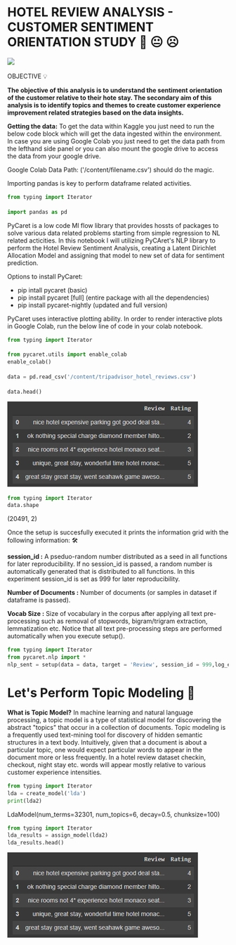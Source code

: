 # HOTEL REVIEW ANALYSIS - CUSTOMER SENTIMENT ORIENTATION STUDY 🙂 😐 ☹️
![](https://images.pexels.com/photos/60217/pexels-photo-60217.jpeg?auto=compress&cs=tinysrgb&dpr=1&w=500)

OBJECTIVE 💡

**The objective of this analysis is to understand the sentiment orientation of the customer relative to their hote stay. The secondary aim of this analysis is to identify topics and themes to create customer experience improvement related strategies based on the data insights.**

**Getting the data:**
To get the data within Kaggle you just need to run the below code block which will get the data ingested within the environment. In case you are using Google Colab you just need to get the data path from the lefthand side panel or you can also mount the google drive to access the data from your google drive. 

Google Colab Data Path: ('/content/filename.csv') should do the magic.

Importing pandas is key to perform dataframe related activities.

```python
from typing import Iterator

import pandas as pd
```
PyCaret is a low code Ml flow library that provides hossts of packages to solve various data related problems starting from simple regression to NL related acticities. In this notebook I will utilizing PyCAret's NLP library to perform the Hotel Review Sentiment Analysis, creating a Latent Dirichlet Allocation Model and assigning that model to new set of data for sentiment prediction. 

Options to install PyCaret:
* pip intall pycaret (basic)
* pip install pycaret [full] (entire package with all the dependencies)
* pip install pycaret-nightly (updated and full version)

PyCaret uses interactive plotting ability. In order to render interactive plots in Google Colab, run the below line of code in your colab notebook.

```python
from typing import Iterator

from pycaret.utils import enable_colab 
enable_colab()

data = pd.read_csv('/content/tripadvisor_hotel_reviews.csv')

data.head()
```
![](https://github.com/skappal7/NLP/blob/main/Image/1%20Table.PNG?auto=compress&cs=tinysrgb&dpr=1&w=500)

```python
from typing import Iterator
data.shape
```
(20491, 2)

 Once the setup is succesfully executed it prints the information grid with the following information: 🛠️

**session_id :** A pseduo-random number distributed as a seed in all functions for later reproducibility. If no session_id is passed, a random number is automatically generated that is distributed to all functions. In this experiment session_id is set as 999 for later reproducibility.

**Number of Documents :** Number of documents (or samples in dataset if dataframe is passed).

**Vocab Size :** Size of vocabulary in the corpus after applying all text pre-processing such as removal of stopwords, bigram/trigram extraction, lemmatization etc.
Notice that all text pre-processing steps are performed automatically when you execute setup().
```python
from typing import Iterator
from pycaret.nlp import *
nlp_sent = setup(data = data, target = 'Review', session_id = 999,log_experiment = True, experiment_name = 'HotRev1')
```
# Let's Perform Topic Modeling 🎯

**What is Topic Model?** 
In machine learning and natural language processing, a topic model is a type of statistical model for discovering the abstract "topics" that occur in a collection of documents. Topic modeling is a frequently used text-mining tool for discovery of hidden semantic structures in a text body. Intuitively, given that a document is about a particular topic, one would expect particular words to appear in the document more or less frequently. In a hotel review dataset checkin, checkout, night stay etc. words will appear mostly relative to various customer experience intensities.

```python
from typing import Iterator
lda = create_model('lda')
print(lda2)
```
LdaModel(num_terms=32301, num_topics=6, decay=0.5, chunksize=100)

```python
from typing import Iterator
lda_results = assign_model(lda2)
lda_results.head()
```
![](https://github.com/skappal7/NLP/blob/main/Image/1%20Table.PNG?auto=compress&cs=tinysrgb&dpr=1&w=500)


